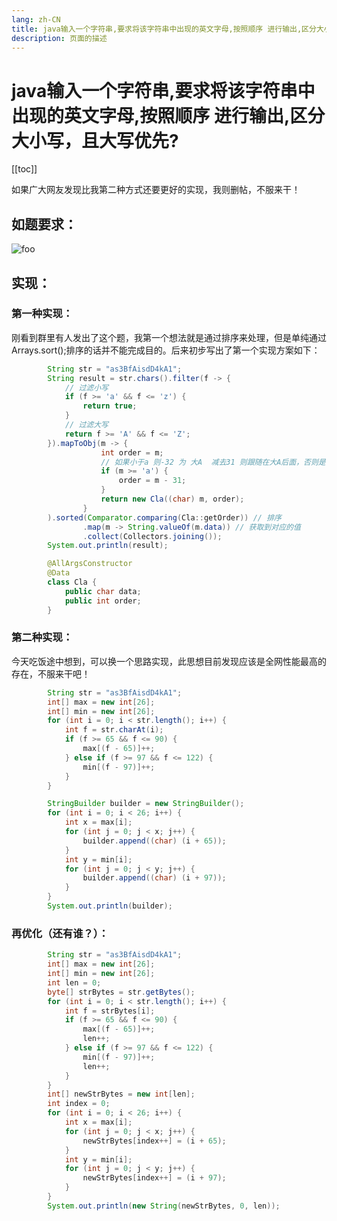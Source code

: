 ```yaml
---
lang: zh-CN
title: java输入一个字符串,要求将该字符串中出现的英文字母,按照顺序 进行输出,区分大小写，且大写优先?
description: 页面的描述
---
```


# java输入一个字符串,要求将该字符串中出现的英文字母,按照顺序 进行输出,区分大小写，且大写优先?

[[toc]]

如果广大网友发现比我第二种方式还要更好的实现，我则删帖，不服来干！

## 如题要求：

<img :src="$withBase('images/backend/java/java输入一个字符串,要求将该字符串中出现的英文字母,按照顺序 进行输出,区分大小写，且大写优先/img.png')" alt="foo">

## 实现：

### 第一种实现：
刚看到群里有人发出了这个题，我第一个想法就是通过排序来处理，但是单纯通过Arrays.sort();排序的话并不能完成目的。后来初步写出了第一个实现方案如下：
```java
		String str = "as3BfAisdD4kA1";
		String result = str.chars().filter(f -> {
		    // 过滤小写
		    if (f >= 'a' && f <= 'z') {
		        return true;
		    }
		    // 过滤大写
		    return f >= 'A' && f <= 'Z';
		}).mapToObj(m -> {
		            int order = m;
		            // 如果小于a 则-32 为 大A  减去31 则跟随在大A后面，否则是前面
		            if (m >= 'a') {
		                order = m - 31;
		            }
		            return new Cla((char) m, order);
		        }
		).sorted(Comparator.comparing(Cla::getOrder)) // 排序
		        .map(m -> String.valueOf(m.data)) // 获取到对应的值
		        .collect(Collectors.joining());
		System.out.println(result);

		@AllArgsConstructor
		@Data
		class Cla {
		    public char data;
		    public int order;
		}
```

### 第二种实现：
今天吃饭途中想到，可以换一个思路实现，此思想目前发现应该是全网性能最高的存在，不服来干吧！
```java
        String str = "as3BfAisdD4kA1";
        int[] max = new int[26];
        int[] min = new int[26];
        for (int i = 0; i < str.length(); i++) {
            int f = str.charAt(i);
            if (f >= 65 && f <= 90) {
                max[(f - 65)]++;
            } else if (f >= 97 && f <= 122) {
                min[(f - 97)]++;
            }
        }

        StringBuilder builder = new StringBuilder();
        for (int i = 0; i < 26; i++) {
            int x = max[i];
            for (int j = 0; j < x; j++) {
                builder.append((char) (i + 65));
            }
            int y = min[i];
            for (int j = 0; j < y; j++) {
                builder.append((char) (i + 97));
            }
        }
        System.out.println(builder);
```

### 再优化（还有谁？）：
```java
        String str = "as3BfAisdD4kA1";
        int[] max = new int[26];
        int[] min = new int[26];
        int len = 0;
        byte[] strBytes = str.getBytes();
        for (int i = 0; i < str.length(); i++) {
            int f = strBytes[i];
            if (f >= 65 && f <= 90) {
                max[(f - 65)]++;
                len++;
            } else if (f >= 97 && f <= 122) {
                min[(f - 97)]++;
                len++;
            }
        }
        int[] newStrBytes = new int[len];
        int index = 0;
        for (int i = 0; i < 26; i++) {
            int x = max[i];
            for (int j = 0; j < x; j++) {
                newStrBytes[index++] = (i + 65);
            }
            int y = min[i];
            for (int j = 0; j < y; j++) {
                newStrBytes[index++] = (i + 97);
            }
        }
        System.out.println(new String(newStrBytes, 0, len));
```


<Comment></Comment>
